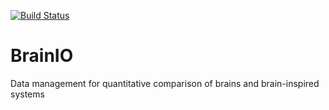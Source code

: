 [![Build Status](https://travis-ci.com/brain-score/brainio.svg?token=vqt7d2yhhpLGwHsiTZvT&branch=master)](https://travis-ci.com/brain-score/brainio)

# BrainIO 

Data management for quantitative comparison of brains and brain-inspired systems

